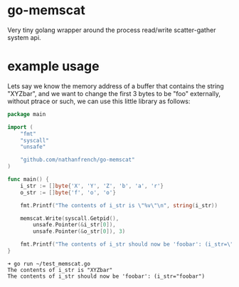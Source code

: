 # go-memscat

Very tiny golang wrapper around the process read/write scatter-gather system
api.


# example usage

Lets say we know the memory address of a buffer that contains the string
"XYZbar", and we want to change the first 3 bytes to be "foo" externally,
without ptrace or such, we can use this little library as follows:

```go
package main

import (
	"fmt"
	"syscall"
	"unsafe"

	"github.com/nathanfrench/go-memscat"
)

func main() {
	i_str := []byte{'X', 'Y', 'Z', 'b', 'a', 'r'}
	o_str := []byte{'f', 'o', 'o'}

	fmt.Printf("The contents of i_str is \"%v\"\n", string(i_str))

	memscat.Write(syscall.Getpid(),
		unsafe.Pointer(&i_str[0]),
		unsafe.Pointer(&o_str[0]), 3)

	fmt.Printf("The contents of i_str should now be 'foobar': (i_str=\"%v\")\n", string(i_str))
}
```

```shell
➜ go run ~/test_memscat.go
The contents of i_str is "XYZbar"
The contents of i_str should now be 'foobar': (i_str="foobar")
```

